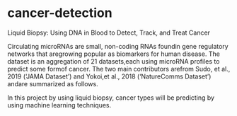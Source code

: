 # cancer-detection

Liquid Biopsy: Using DNA in Blood to Detect, Track, and Treat Cancer

Circulating microRNAs are small, non-coding RNAs foundin gene regulatory networks that aregrowing popular as biomarkers for human disease. The dataset is an aggregation of 21 datasets,each using microRNA profiles to predict some formof cancer. The two main contributors arefrom Sudo, et al., 2019 (‘JAMA Dataset’) and Yokoi,et al., 2018 (‘NatureComms Dataset’) andare summarized as follows.

In this project by using liquid biopsy, cancer types will be predicting by using machine learning techniques.